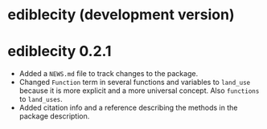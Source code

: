 # ediblecity (development version)

# ediblecity 0.2.1

* Added a `NEWS.md` file to track changes to the package.
* Changed `Function` term in several functions and variables to `land_use` because it is more explicit and a more universal concept. Also `functions` to `land_uses`.
* Added citation info and a reference describing the methods in the package description.
